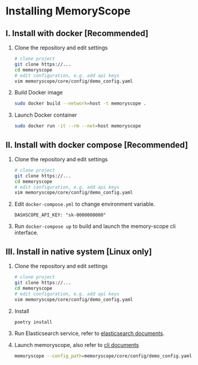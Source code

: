 # Installing MemoryScope

## I. Install with docker [Recommended]
1. Clone the repository and edit settings
    ```bash
    # clone project
    git clone https://...
    cd memoryscope
    # edit configuration, e.g. add api keys
    vim memoryscope/core/config/demo_config.yaml
    ```

2. Build Docker image
    ```bash
    sudo docker build --network=host -t memoryscope .
    ```


3. Launch Docker container
    ```bash
    sudo docker run -it --rm --net=host memoryscope
    ```


## II. Install with docker compose [Recommended]


1. Clone the repository and edit settings
    ```bash
    # clone project
    git clone https://...
    cd memoryscope
    # edit configuration, e.g. add api keys
    vim memoryscope/core/config/demo_config.yaml
    ```


2. Edit `docker-compose.yml` to change environment variable.
    ```
    DASHSCOPE_API_KEY: "sk-0000000000"
    ```

3. Run `docker-compose up` to build and launch the memory-scope cli interface.


## III. Install in native system [Linux only]

1. Clone the repository and edit settings
    ```bash
    # clone project
    git clone https://...
    cd memoryscope
    # edit configuration, e.g. add api keys
    vim memoryscope/core/config/demo_config.yaml
    ```

2. Install 
    ```bash
    poetry install
    ```

3. Run Elasticsearch service, refer to [elasticsearch documents](https://www.elastic.co/guide/en/elasticsearch/reference/current/getting-started.html).

4. Launch memoryscope, also refer to [cli documents](../examples/cli/README.md)
    ```bash
    memoryscope --config_path=memoryscope/core/config/demo_config.yaml
    ```